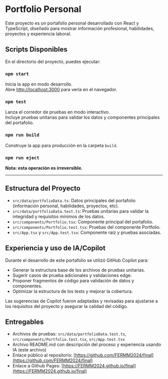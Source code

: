 # Portfolio Personal

Este proyecto es un portafolio personal desarrollado con React y TypeScript, diseñado para mostrar información profesional, habilidades, proyectos y experiencia laboral.

## Scripts Disponibles

En el directorio del proyecto, puedes ejecutar:

### `npm start`

Inicia la app en modo desarrollo.\
Abre [http://localhost:3000](http://localhost:3000) para verla en el navegador.

### `npm test`

Lanza el corredor de pruebas en modo interactivo.\
Incluye pruebas unitarias para validar los datos y componentes principales del portafolio.

### `npm run build`

Construye la app para producción en la carpeta `build`.

### `npm run eject`

**Nota: esta operación es irreversible.**

---

## Estructura del Proyecto

- `src/data/portfolioData.ts`: Datos principales del portafolio (información personal, habilidades, proyectos, etc).
- `src/data/portfolioData.test.ts`: Pruebas unitarias para validar la integridad y requisitos mínimos de los datos.
- `src/components/Portfolio.tsx`: Componente principal del portafolio.
- `src/components/Portfolio.test.tsx`: Pruebas del componente Portfolio.
- `src/App.tsx` y `src/App.test.tsx`: Componente raíz y pruebas asociadas.

## Experiencia y uso de IA/Copilot

Durante el desarrollo de este portafolio se utilizó GitHub Copilot para:
- Generar la estructura base de los archivos de pruebas unitarias.
- Sugerir casos de prueba adicionales y validaciones edge.
- Proponer fragmentos de código para validación de datos y componentes.
- Optimizar la estructura de los tests y mejorar la cobertura.

Las sugerencias de Copilot fueron adaptadas y revisadas para ajustarse a los requisitos del proyecto y asegurar la calidad del código.

## Entregables

- Archivos de pruebas: `src/data/portfolioData.test.ts`, `src/components/Portfolio.test.tsx`, `src/App.test.tsx`
- Archivo README.md con descripción del proceso y experiencia usando IA (este archivo)
- Enlace público al repositorio: [https://github.com/FERMM2024/final](https://github.com/FERMM2024/final)
- Enlace a Github Pages: [https://FERMM2024.github.io/final](https://FERMM2024.github.io/final)
